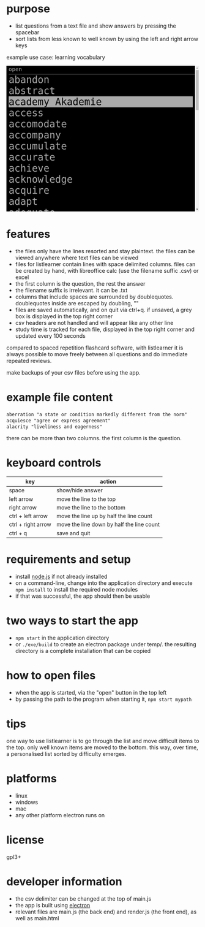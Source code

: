 # purpose
* list questions from a text file and show answers by pressing the spacebar
* sort lists from less known to well known by using the left and right arrow keys

example use case: learning vocabulary

![screenshot](other/screenshot.png?raw=true)

# features
* the files only have the lines resorted and stay plaintext. the files can be viewed anywhere where text files can be viewed
* files for listlearner contain lines with space delimited columns. files can be created by hand, with libreoffice calc (use the filename suffic .csv) or excel
* the first column is the question, the rest the answer
* the filename suffix is irrelevant. it can be .txt
* columns that include spaces are surrounded by doublequotes. doublequotes inside are escaped by doubling, ""
* files are saved automatically, and on quit via ctrl+q. if unsaved, a grey box is displayed in the top right corner
* csv headers are not handled and will appear like any other line
* study time is tracked for each file, displayed in the top right corner and updated every 100 seconds

compared to spaced repetition flashcard software, with listlearner it is always possible to move freely between all questions and do immediate repeated reviews.

make backups of your csv files before using the app.

# example file content
~~~
aberration "a state or condition markedly different from the norm"
acquiesce "agree or express agreement"
alacrity "liveliness and eagerness"
~~~

there can be more than two columns. the first column is the question.

# keyboard controls
| key | action |
| --- | --- |
| space  | show/hide answer |
| left arrow | move the line to the top |
| right arrow | move the line to the bottom |
| ctrl + left arrow | move the line up by half the line count |
| ctrl + right arrow | move the line down by half the line count |
| ctrl + q | save and quit |

# requirements and setup
* install [node.js](https://nodejs.org/en/) if not already installed
* on a command-line, change into the application directory and execute ``npm install`` to install the required node modules
* if that was successful, the app should then be usable

# two ways to start the app
* ``npm start`` in the application directory
* or ``./exe/build`` to create an electron package under temp/. the resulting directory is a complete installation that can be copied

# how to open files
* when the app is started, via the "open" button in the top left
* by passing the path to the program when starting it, ``npm start mypath``

# tips
one way to use listlearner is to go through the list and move difficult items to the top. only well known items are moved to the bottom. this way, over time, a personalised list sorted by difficulty emerges.

# platforms
* linux
* windows
* mac
* any other platform electron runs on

# license
gpl3+

# developer information
* the csv delimiter can be changed at the top of main.js
* the app is built using [electron](https://www.electronjs.org/)
* relevant files are main.js (the back end) and render.js (the front end), as well as main.html
